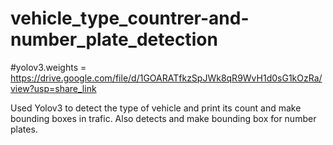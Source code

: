 # vehicle_type_countrer-and-number_plate_detection
#yolov3.weights = https://drive.google.com/file/d/1GOARATfkzSpJWk8qR9WvH1d0sG1kOzRa/view?usp=share_link

Used Yolov3 to detect the type of vehicle and print its count and make bounding boxes in trafic. Also detects and make bounding box for number plates. 
